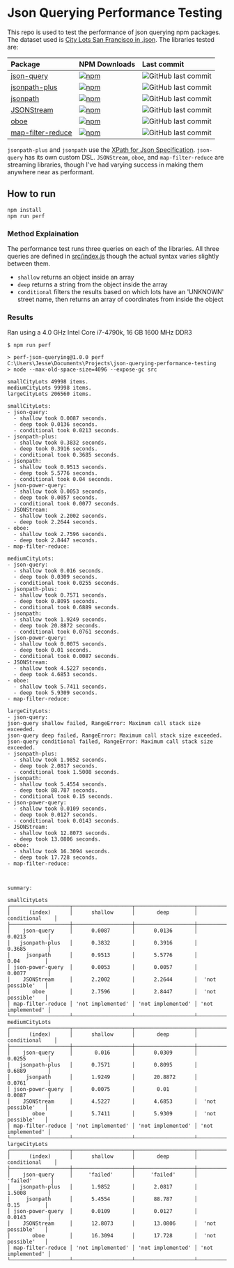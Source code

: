 # Json Querying Performance Testing

This repo is used to test the performance of json querying npm packages. The dataset used is [City Lots San Francisco in .json](https://github.com/zemirco/sf-city-lots-json).
The libraries tested are:

| Package                                                              | NPM Downloads                                                                                                  | Last commit                                                                                        |
| :--                                                                  | :--                                                                                                            | :--                                                                                                |
| [json-query](https://www.npmjs.com/package/json-query)               | [![npm](https://img.shields.io/npm/dw/json-query.svg)](https://www.npmjs.com/package/json-query)               | ![GitHub last commit](https://img.shields.io/github/last-commit/mmckegg/json-query.svg)            |
| [jsonpath-plus](https://www.npmjs.com/package/jsonpath-plus)         | [![npm](https://img.shields.io/npm/dw/jsonpath-plus.svg)](https://www.npmjs.com/package/jsonpath-plus)         | ![GitHub last commit](https://img.shields.io/github/last-commit/s3u/JSONPath.svg)                  |
| [jsonpath](https://www.npmjs.com/package/jsonpath)                   | [![npm](https://img.shields.io/npm/dw/jsonpath.svg)](https://www.npmjs.com/package/jsonpath)                   | ![GitHub last commit](https://img.shields.io/github/last-commit/dchester/jsonpath.svg)             |
| [JSONStream](https://www.npmjs.com/package/JSONStream)               | [![npm](https://img.shields.io/npm/dw/JSONStream.svg)](https://www.npmjs.com/package/JSONStream)               | ![GitHub last commit](https://img.shields.io/github/last-commit/dominictarr/JSONStream.svg)        |
| [oboe](https://www.npmjs.com/package/oboe)                           | [![npm](https://img.shields.io/npm/dw/oboe.svg)](https://www.npmjs.com/package/oboe)                           | ![GitHub last commit](https://img.shields.io/github/last-commit/jimhigson/oboe.js.svg)             |
| [map-filter-reduce](https://www.npmjs.com/package/map-filter-reduce) | [![npm](https://img.shields.io/npm/dw/map-filter-reduce.svg)](https://www.npmjs.com/package/map-filter-reduce) | ![GitHub last commit](https://img.shields.io/github/last-commit/dominictarr/map-filter-reduce.svg) |

`jsonpath-plus` and `jsonpath` use the [XPath for Json Specification](https://goessner.net/articles/JsonPath).
`json-query` has its own custom DSL. `JSONStream`, `oboe`, and `map-filter-reduce` are streaming libraries, though I've had varying success in making them anywhere near as performant.

## How to run

```
npm install
npm run perf
```

### Method Explaination

The performance test runs three queries on each of the libraries. All three queries are defined in
[src/index.js](./src/index.js) though the actual syntax varies slightly between them.

- `shallow` returns an object inside an array
- `deep` returns a string from the object inside the array
- `conditional` filters the results based on which lots have an 'UNKNOWN' street name, then returns an array
  of coordinates from inside the object

### Results

Ran using a 4.0 GHz Intel Core i7-4790k, 16 GB 1600 MHz DDR3

```
$ npm run perf

> perf-json-querying@1.0.0 perf C:\Users\Jesse\Documents\Projects\json-querying-performance-testing
> node --max-old-space-size=4096 --expose-gc src

smallCityLots 49998 items.
mediumCityLots 99998 items.
largeCityLots 206560 items.

smallCityLots:
- json-query:
  - shallow took 0.0087 seconds.
  - deep took 0.0136 seconds.
  - conditional took 0.0213 seconds.
- jsonpath-plus:
  - shallow took 0.3832 seconds.
  - deep took 0.3916 seconds.
  - conditional took 0.3685 seconds.
- jsonpath:
  - shallow took 0.9513 seconds.
  - deep took 5.5776 seconds.
  - conditional took 0.04 seconds.
- json-power-query:
  - shallow took 0.0053 seconds.
  - deep took 0.0057 seconds.
  - conditional took 0.0077 seconds.
- JSONStream:
  - shallow took 2.2002 seconds.
  - deep took 2.2644 seconds.
- oboe:
  - shallow took 2.7596 seconds.
  - deep took 2.8447 seconds.
- map-filter-reduce:

mediumCityLots:
- json-query:
  - shallow took 0.016 seconds.
  - deep took 0.0309 seconds.
  - conditional took 0.0255 seconds.
- jsonpath-plus:
  - shallow took 0.7571 seconds.
  - deep took 0.8095 seconds.
  - conditional took 0.6889 seconds.
- jsonpath:
  - shallow took 1.9249 seconds.
  - deep took 20.8872 seconds.
  - conditional took 0.0761 seconds.
- json-power-query:
  - shallow took 0.0075 seconds.
  - deep took 0.01 seconds.
  - conditional took 0.0087 seconds.
- JSONStream:
  - shallow took 4.5227 seconds.
  - deep took 4.6853 seconds.
- oboe:
  - shallow took 5.7411 seconds.
  - deep took 5.9309 seconds.
- map-filter-reduce:

largeCityLots:
- json-query:
json-query shallow failed, RangeError: Maximum call stack size exceeded.
json-query deep failed, RangeError: Maximum call stack size exceeded.
json-query conditional failed, RangeError: Maximum call stack size exceeded.
- jsonpath-plus:
  - shallow took 1.9852 seconds.
  - deep took 2.0817 seconds.
  - conditional took 1.5008 seconds.
- jsonpath:
  - shallow took 5.4554 seconds.
  - deep took 88.787 seconds.
  - conditional took 0.15 seconds.
- json-power-query:
  - shallow took 0.0109 seconds.
  - deep took 0.0127 seconds.
  - conditional took 0.0143 seconds.
- JSONStream:
  - shallow took 12.8073 seconds.
  - deep took 13.0806 seconds.
- oboe:
  - shallow took 16.3094 seconds.
  - deep took 17.728 seconds.
- map-filter-reduce:



summary:

smallCityLots
┌───────────────────┬───────────────────┬───────────────────┬───────────────────┐
│      (index)      │      shallow      │       deep        │    conditional    │
├───────────────────┼───────────────────┼───────────────────┼───────────────────┤
│    json-query     │      0.0087       │      0.0136       │      0.0213       │
│   jsonpath-plus   │      0.3832       │      0.3916       │      0.3685       │
│     jsonpath      │      0.9513       │      5.5776       │       0.04        │
│ json-power-query  │      0.0053       │      0.0057       │      0.0077       │
│    JSONStream     │      2.2002       │      2.2644       │  'not possible'   │
│       oboe        │      2.7596       │      2.8447       │  'not possible'   │
│ map-filter-reduce │ 'not implemented' │ 'not implemented' │ 'not implemented' │
└───────────────────┴───────────────────┴───────────────────┴───────────────────┘
mediumCityLots
┌───────────────────┬───────────────────┬───────────────────┬───────────────────┐
│      (index)      │      shallow      │       deep        │    conditional    │
├───────────────────┼───────────────────┼───────────────────┼───────────────────┤
│    json-query     │       0.016       │      0.0309       │      0.0255       │
│   jsonpath-plus   │      0.7571       │      0.8095       │      0.6889       │
│     jsonpath      │      1.9249       │      20.8872      │      0.0761       │
│ json-power-query  │      0.0075       │       0.01        │      0.0087       │
│    JSONStream     │      4.5227       │      4.6853       │  'not possible'   │
│       oboe        │      5.7411       │      5.9309       │  'not possible'   │
│ map-filter-reduce │ 'not implemented' │ 'not implemented' │ 'not implemented' │
└───────────────────┴───────────────────┴───────────────────┴───────────────────┘
largeCityLots
┌───────────────────┬───────────────────┬───────────────────┬───────────────────┐
│      (index)      │      shallow      │       deep        │    conditional    │
├───────────────────┼───────────────────┼───────────────────┼───────────────────┤
│    json-query     │     'failed'      │     'failed'      │     'failed'      │
│   jsonpath-plus   │      1.9852       │      2.0817       │      1.5008       │
│     jsonpath      │      5.4554       │      88.787       │       0.15        │
│ json-power-query  │      0.0109       │      0.0127       │      0.0143       │
│    JSONStream     │      12.8073      │      13.0806      │  'not possible'   │
│       oboe        │      16.3094      │      17.728       │  'not possible'   │
│ map-filter-reduce │ 'not implemented' │ 'not implemented' │ 'not implemented' │
└───────────────────┴───────────────────┴───────────────────┴───────────────────┘
```
